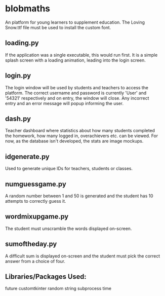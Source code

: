 # blobmaths
An platform for young learners to supplement education.
The Loving Snow.ttf file must be used to install the custom font.

## loading.py
If the application was a single executable, this would run first. It is a simple splash screen with a loading animation, leading into the login screen.

## login.py
The login window will be used by students and teachers to access the platform. The correct username and password is currently 'User' and '54321' respectively and on entry, the window will close. Any incorrect entry and an error message will popup informing the user.

## dash.py
Teacher dashboard where statistics about how many students completed the homework, how many logged in, overachievers etc. can be viewed. For now, as the database isn't developed, the stats are image mockups.

## idgenerate.py
Used to generate unique IDs for teachers, students or classes.

## numguessgame.py
A random number between 1 and 50 is generated and the student has 10 attempts to correctly guess it.

## wordmixupgame.py
The student must unscramble the words displayed on-screen.

## sumoftheday.py
A difficult sum is displayed on-screen and the student must pick the correct answer from a choice of four.

## Libraries/Packages Used:
future
customtkinter
random
string
subprocess
time

